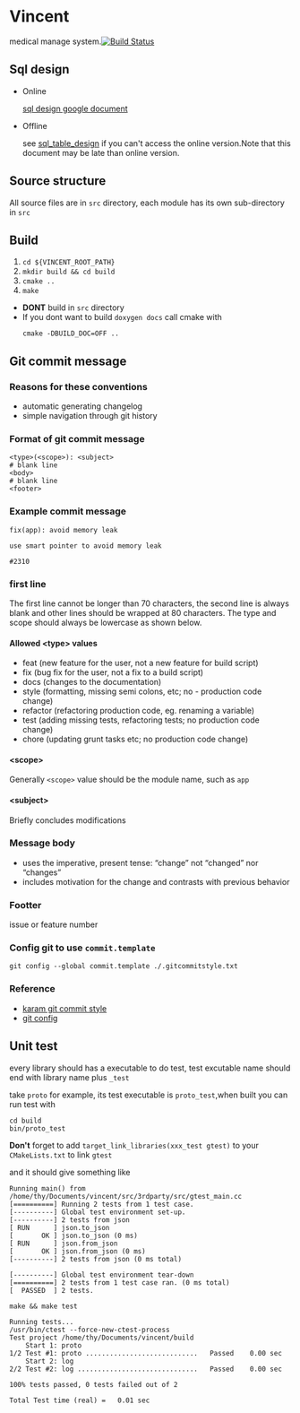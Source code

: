 # Vincent

medical manage system.[![Build Status](https://travis-ci.org/advanced-data-processing-company/vincent.svg?branch=master)](https://travis-ci.org/advanced-data-processing-company/vincent)

## Sql design

- Online

    [sql design google document](https://docs.google.com/document/d/1QlFliN9hr0bRWUpu1whWGgTl2qbUMroOrxDV7gtdL20/edit "google document for sql design")

- Offline

    see [sql_table_design](https://htmlpreview.github.io/?https://github.com/advanced-data-processing-company/vincent/blob/master/sql_table_design.html "sql_table_design.html") if you can't access the online version.Note that this document may be late than online version.
## Source structure

All source files are in `src` directory, each module has its own sub-directory in `src`

## Build
 1. `cd ${VINCENT_ROOT_PATH}`
 2. `mkdir build && cd build`
 3. `cmake ..`
 4. `make`

 - **DONT** build in `src` directory
 - If you dont want to build `doxygen docs` call cmake with
    ```
    cmake -DBUILD_DOC=OFF ..
    ```

 ## Git commit message
 ### Reasons for these conventions
  - automatic generating changelog
  - simple navigation through git history

### Format of git commit message
```
<type>(<scope>): <subject>
# blank line
<body>
# blank line
<footer>
```
### Example commit message
```
fix(app): avoid memory leak

use smart pointer to avoid memory leak

#2310
```
### first line
The first line cannot be longer than 70 characters, the second line is always blank and other lines should be wrapped at 80 characters. The type and scope should always be lowercase as shown below.
#### Allowed \<type> values
- feat (new feature for the user, not a new feature for build script)
- fix (bug fix for the user, not a fix to a build script)
- docs (changes to the documentation)
- style (formatting, missing semi colons, etc; no - production code change)
- refactor (refactoring production code, eg. renaming a variable)
- test (adding missing tests, refactoring tests; no production code change)
- chore (updating grunt tasks etc; no production code change)

#### \<scope>

Generally `<scope>` value should be  the module name, such as `app`

#### \<subject>
Briefly concludes modifications

### Message body
- uses the imperative, present tense: “change” not “changed” nor “changes”
- includes motivation for the change and contrasts with previous behavior

### Footter
issue or feature number

### Config git to use `commit.template`
`git config --global commit.template ./.gitcommitstyle.txt`

### Reference
- [karam git commit style](http://karma-runner.github.io/4.0/dev/git-commit-msg.html)
- [git config](https://git-scm.com/book/en/v2/Customizing-Git-Git-Configuration)

## Unit test
every library should has a executable to do test, test excutable name should end with library name plus `_test`

take `proto` for example, its test executable is `proto_test`,when built you can run test with
```
cd build
bin/proto_test
```
**Don't** forget to add `target_link_libraries(xxx_test gtest)` to your `CMakeLists.txt` to link `gtest`

and it should give something like
```
Running main() from /home/thy/Documents/vincent/src/3rdparty/src/gtest_main.cc
[==========] Running 2 tests from 1 test case.
[----------] Global test environment set-up.
[----------] 2 tests from json
[ RUN      ] json.to_json
[       OK ] json.to_json (0 ms)
[ RUN      ] json.from_json
[       OK ] json.from_json (0 ms)
[----------] 2 tests from json (0 ms total)

[----------] Global test environment tear-down
[==========] 2 tests from 1 test case ran. (0 ms total)
[  PASSED  ] 2 tests.
```

`make && make test`

```
Running tests...
/usr/bin/ctest --force-new-ctest-process 
Test project /home/thy/Documents/vincent/build
    Start 1: proto
1/2 Test #1: proto ............................   Passed    0.00 sec
    Start 2: log
2/2 Test #2: log ..............................   Passed    0.00 sec

100% tests passed, 0 tests failed out of 2

Total Test time (real) =   0.01 sec
```
